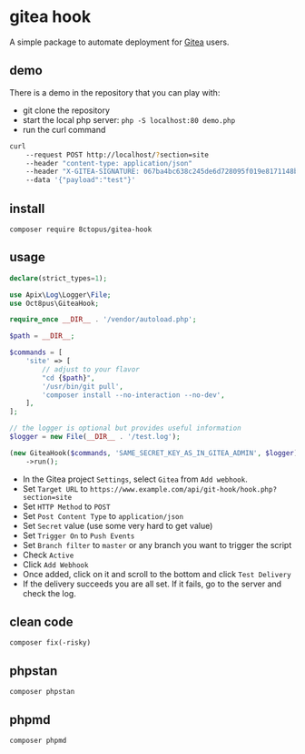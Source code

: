 # gitea hook

A simple package to automate deployment for [Gitea](https://gitea.io/) users.

## demo

There is a demo in the repository that you can play with:

- git clone the repository
- start the local php server: `php -S localhost:80 demo.php`
- run the curl command

```bash
curl
    --request POST http://localhost/?section=site
    --header "content-type: application/json"
    --header "X-GITEA-SIGNATURE: 067ba4bc638c245de6d728095f019e8171148bdc070b98f1f7376b321ccdcd62"
    --data '{"payload":"test"}'
```

## install

    composer require 8ctopus/gitea-hook

## usage

```php
declare(strict_types=1);

use Apix\Log\Logger\File;
use Oct8pus\GiteaHook;

require_once __DIR__ . '/vendor/autoload.php';

$path = __DIR__;

$commands = [
    'site' => [
        // adjust to your flavor
        "cd {$path}",
        '/usr/bin/git pull',
        'composer install --no-interaction --no-dev',
    ],
];

// the logger is optional but provides useful information
$logger = new File(__DIR__ . '/test.log');

(new GiteaHook($commands, 'SAME_SECRET_KEY_AS_IN_GITEA_ADMIN', $logger))
    ->run();
```

- In the Gitea project `Settings`, select `Gitea` from `Add webhook`.
- Set `Target URL` to `https://www.example.com/api/git-hook/hook.php?section=site`
- Set `HTTP Method` to `POST`
- Set `Post Content Type` to `application/json`
- Set `Secret` value (use some very hard to get value)
- Set `Trigger On` to `Push Events`
- Set `Branch filter` to `master` or any branch you want to trigger the script
- Check `Active`
- Click `Add Webhook`
- Once added, click on it and scroll to the bottom and click `Test Delivery`
- If the delivery succeeds you are all set. If it fails, go to the server and check the log.

## clean code

    composer fix(-risky)

## phpstan

    composer phpstan

## phpmd

    composer phpmd

